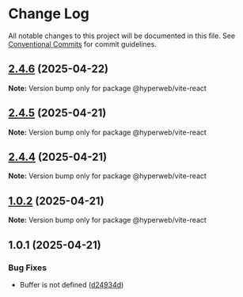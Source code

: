 # Change Log

All notable changes to this project will be documented in this file.
See [Conventional Commits](https://conventionalcommits.org) for commit guidelines.

## [2.4.6](https://github.com/hyperweb-io/create-interchain-app/compare/@hyperweb/vite-react@2.4.5...@hyperweb/vite-react@2.4.6) (2025-04-22)

**Note:** Version bump only for package @hyperweb/vite-react





## [2.4.5](https://github.com/hyperweb-io/create-interchain-app/compare/@hyperweb/vite-react@2.4.4...@hyperweb/vite-react@2.4.5) (2025-04-21)

**Note:** Version bump only for package @hyperweb/vite-react





## [2.4.4](https://github.com/hyperweb-io/create-interchain-app/compare/@hyperweb/vite-react@1.0.2...@hyperweb/vite-react@2.4.4) (2025-04-21)

**Note:** Version bump only for package @hyperweb/vite-react





## [1.0.2](https://github.com/hyperweb-io/create-interchain-app/compare/@hyperweb/vite-react@1.0.1...@hyperweb/vite-react@1.0.2) (2025-04-21)

**Note:** Version bump only for package @hyperweb/vite-react





## 1.0.1 (2025-04-21)


### Bug Fixes

* Buffer is not defined ([d24934d](https://github.com/hyperweb-io/create-interchain-app/commit/d24934d08dea26ff37dc8b28ec33a36febe94ba1))

